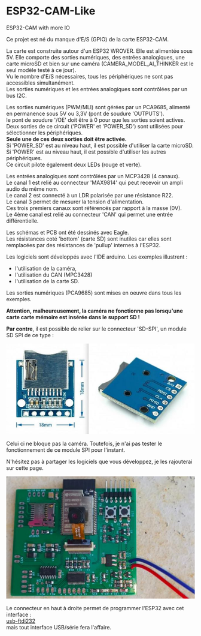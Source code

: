 # ESP32-CAM-Like
ESP32-CAM with more IO

Ce projet est né du manque d'E/S (GPIO) de la carte ESP32-CAM.

La carte est construite autour d'un ESP32 WROVER. Elle est alimentée sous 5V.
Elle comporte des sorties numériques, des entrées analogiques, une carte microSD et bien sur une caméra (CAMERA_MODEL_AI_THINKER est le seul modèle testé à ce jour).  
Vu le nombre d'E/S nécessaires, tous les périphériques ne sont pas accessibles simultanément.  
Les sorties numériques et les entrées analogiques sont contrôlées par un bus I2C.


Les sorties numériques (PWM/MLI) sont gérées par un PCA9685, alimenté en permanence sous 5V ou 3,3V (pont de soudure 'OUTPUTS').  
le pont de soudure '/OE' doit être à 0 pour que les sorties soient actives.  
Deux sorties de ce circuit ('POWER' et 'POWER_SD') sont utilisées pour sélectionner les périphériques.  
<b>Seule une de ces deux sorties doit être activée.</b>  
Si 'POWER_SD' est au niveau haut, il est possible d'utiliser la carte microSD.  
Si 'POWER' est au niveau haut, il est possible d'utiliser les autres périphériques.  
Ce circuit pilote également deux LEDs (rouge et verte).

Les entrées analogiques sont contrôlées par un MCP3428 (4 canaux).  
Le canal 1 est relié au connecteur 'MAX9814' qui peut recevoir un ampli audio du même nom.  
Le canal 2 est connecté à un LDR polarisée par une résistance R22.  
Le canal 3 permet de mesurer la tension d'alimentation.  
Ces trois premiers canaux sont référencés par rapport à la masse (0V).  
Le 4ème canal est relié au connecteur 'CAN' qui permet une entrée différentielle.  

Les schémas et PCB ont été dessinés avec Eagle.  
Les résistances coté 'bottom' (carte SD) sont inutiles car elles sont remplacées par des résistances de 'pullup' internes à l'ESP32.

Les logiciels sont développés avec l'IDE arduino. Les exemples illustrent :
- l'utilisation de la caméra,
- l'utilisation du CAN (MPC3428)
- l'utilisation de la carte SD.

Les sorties numériques (PCA9685) sont mises en oeuvre dans tous les exemples.

<b>Attention, malheureusement, la caméra ne fonctionne pas lorsqu'une carte carte mémoire est insérée dans le support SD !  </b>

<b>Par contre</b>, il est possible de relier sur le connecteur 'SD-SPI', un module SD SPI de ce type :

![SD_SPI](./picture/SD_SPI.jpg)

Celui ci ne bloque pas la caméra. Toutefois, je n'ai pas tester le fonctionnement de ce module SPI pour l'instant. 

N'hésitez pas à partager les logiciels que vous développez, je les rajouterai sur cette page.

![ESP32-CAM-Like](./picture/ESP32-CAM-Like.jpg)

Le connecteur en haut à droite permet de programmer l'ESP32 avec cet interface :  
[usb-ftdi232](https://github.com/christian-peter/ruche-connecte/tree/main/usb-ftdi232)  
mais tout interface USB/série fera l'affaire.
